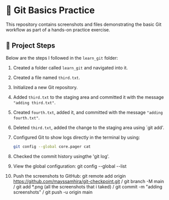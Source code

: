 # 🧪 Git Basics Practice

This repository contains screenshots and files demonstrating the basic Git workflow as part of a hands-on practice exercise.

## 📁 Project Steps

Below are the steps I followed in the `learn_git` folder:

1. Created a folder called `learn_git` and navigated into it.
2. Created a file named `third.txt`.
3. Initialized a new Git repository.
4. Added `third.txt` to the staging area and committed it with the message `"adding third.txt"`.
5. Created `fourth.txt`, added it, and committed with the message `"adding fourth.txt"`.
6. Deleted `third.txt`, added the change to the staging area using `git add'.
7. Configured Git to show logs directly in the terminal by using:

   ```bash
   git config --global core.pager cat
   
8. Checked the commit history usingthe 'git log'.
9. View the global configuration:
        git config --global --list
10. Push the screenshots to GitHub:
        git remote add origin https://github.com/mayssamhira/git-checkpoint.git /
        git branch -M main /
        git add *.png (all the screenshots that i taked) /
        git commit -m "adding screenshots" /
        git push -u origin main
   
